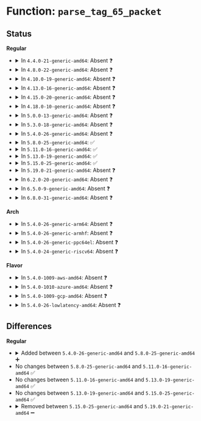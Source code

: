 # Function: <code>parse_tag_65_packet</code>

## Status
<b>Regular</b>
<ul>
<li>
<details>
<summary>In <code>4.4.0-21-generic-amd64</code>: Absent ❓</summary>

```json
{
  "name": "parse_tag_65_packet",
  "collision_type": "Unique Static",
  "inline_type": "Full",
  "funcs": [
    {
      "addr": 18446744071582023352,
      "name": "parse_tag_65_packet",
      "external": false,
      "loc": "fs/ecryptfs/keystore.c:212",
      "file": "fs/ecryptfs/keystore.c",
      "inline": "not declared, inlined",
      "caller_inline": [
        "fs/ecryptfs/keystore.c:decrypt_pki_encrypted_session_key"
      ],
      "caller_func": []
    }
  ],
  "symbols": []
}
```
</details>
</li>
<li>
<details>
<summary>In <code>4.8.0-22-generic-amd64</code>: Absent ❓</summary>

```json
{
  "name": "parse_tag_65_packet",
  "collision_type": "Unique Static",
  "inline_type": "Full",
  "funcs": [
    {
      "addr": 18446744071582236777,
      "name": "parse_tag_65_packet",
      "external": false,
      "loc": "fs/ecryptfs/keystore.c:213",
      "file": "fs/ecryptfs/keystore.c",
      "inline": "not declared, inlined",
      "caller_inline": [
        "fs/ecryptfs/keystore.c:decrypt_pki_encrypted_session_key"
      ],
      "caller_func": []
    }
  ],
  "symbols": []
}
```
</details>
</li>
<li>
<details>
<summary>In <code>4.10.0-19-generic-amd64</code>: Absent ❓</summary>

```json
{
  "name": "parse_tag_65_packet",
  "collision_type": "Unique Static",
  "inline_type": "Full",
  "funcs": [
    {
      "addr": 18446744071582326265,
      "name": "parse_tag_65_packet",
      "external": false,
      "loc": "fs/ecryptfs/keystore.c:213",
      "file": "fs/ecryptfs/keystore.c",
      "inline": "not declared, inlined",
      "caller_inline": [
        "fs/ecryptfs/keystore.c:decrypt_pki_encrypted_session_key"
      ],
      "caller_func": []
    }
  ],
  "symbols": []
}
```
</details>
</li>
<li>
<details>
<summary>In <code>4.13.0-16-generic-amd64</code>: Absent ❓</summary>

```json
{
  "name": "parse_tag_65_packet",
  "collision_type": "Unique Static",
  "inline_type": "Full",
  "funcs": [
    {
      "addr": 18446744071582411049,
      "name": "parse_tag_65_packet",
      "external": false,
      "loc": "fs/ecryptfs/keystore.c:213",
      "file": "fs/ecryptfs/keystore.c",
      "inline": "not declared, inlined",
      "caller_inline": [
        "fs/ecryptfs/keystore.c:decrypt_pki_encrypted_session_key"
      ],
      "caller_func": []
    }
  ],
  "symbols": []
}
```
</details>
</li>
<li>
<details>
<summary>In <code>4.15.0-20-generic-amd64</code>: Absent ❓</summary>

```json
{
  "name": "parse_tag_65_packet",
  "collision_type": "Unique Static",
  "inline_type": "Full",
  "funcs": [
    {
      "addr": 18446744071582561705,
      "name": "parse_tag_65_packet",
      "external": false,
      "loc": "fs/ecryptfs/keystore.c:213",
      "file": "fs/ecryptfs/keystore.c",
      "inline": "not declared, inlined",
      "caller_inline": [
        "fs/ecryptfs/keystore.c:decrypt_pki_encrypted_session_key"
      ],
      "caller_func": []
    }
  ],
  "symbols": []
}
```
</details>
</li>
<li>
<details>
<summary>In <code>4.18.0-10-generic-amd64</code>: Absent ❓</summary>

```json
{
  "name": "parse_tag_65_packet",
  "collision_type": "Unique Static",
  "inline_type": "Full",
  "funcs": [
    {
      "addr": 18446744071582753885,
      "name": "parse_tag_65_packet",
      "external": false,
      "loc": "fs/ecryptfs/keystore.c:213",
      "file": "fs/ecryptfs/keystore.c",
      "inline": "not declared, inlined",
      "caller_inline": [
        "fs/ecryptfs/keystore.c:decrypt_pki_encrypted_session_key"
      ],
      "caller_func": []
    }
  ],
  "symbols": []
}
```
</details>
</li>
<li>
<details>
<summary>In <code>5.0.0-13-generic-amd64</code>: Absent ❓</summary>

```json
{
  "name": "parse_tag_65_packet",
  "collision_type": "Unique Static",
  "inline_type": "Full",
  "funcs": [
    {
      "addr": 18446744071582857773,
      "name": "parse_tag_65_packet",
      "external": false,
      "loc": "fs/ecryptfs/keystore.c:213",
      "file": "fs/ecryptfs/keystore.c",
      "inline": "not declared, inlined",
      "caller_inline": [
        "fs/ecryptfs/keystore.c:decrypt_pki_encrypted_session_key"
      ],
      "caller_func": []
    }
  ],
  "symbols": []
}
```
</details>
</li>
<li>
<details>
<summary>In <code>5.3.0-18-generic-amd64</code>: Absent ❓</summary>

```json
{
  "name": "parse_tag_65_packet",
  "collision_type": "Unique Static",
  "inline_type": "Full",
  "funcs": [
    {
      "addr": 18446744071583032525,
      "name": "parse_tag_65_packet",
      "external": false,
      "loc": "fs/ecryptfs/keystore.c:199",
      "file": "fs/ecryptfs/keystore.c",
      "inline": "not declared, inlined",
      "caller_inline": [
        "fs/ecryptfs/keystore.c:decrypt_pki_encrypted_session_key"
      ],
      "caller_func": []
    }
  ],
  "symbols": []
}
```
</details>
</li>
<li>
<details>
<summary>In <code>5.4.0-26-generic-amd64</code>: Absent ❓</summary>

```json
{
  "name": "parse_tag_65_packet",
  "collision_type": "Unique Static",
  "inline_type": "Full",
  "funcs": [
    {
      "addr": 18446744071583138749,
      "name": "parse_tag_65_packet",
      "external": false,
      "loc": "fs/ecryptfs/keystore.c:199",
      "file": "fs/ecryptfs/keystore.c",
      "inline": "not declared, inlined",
      "caller_inline": [
        "fs/ecryptfs/keystore.c:decrypt_pki_encrypted_session_key"
      ],
      "caller_func": []
    }
  ],
  "symbols": []
}
```
</details>
</li>
<li>
<details>
<summary>In <code>5.8.0-25-generic-amd64</code>: ✅</summary>

```c
int parse_tag_65_packet(struct ecryptfs_session_key * session_key, u8 * cipher_code, struct ecryptfs_message * msg)
```

```json
{
  "name": "parse_tag_65_packet",
  "collision_type": "Unique Static",
  "inline_type": "No",
  "funcs": [
    {
      "addr": 18446744071583462384,
      "name": "parse_tag_65_packet",
      "external": false,
      "loc": "fs/ecryptfs/keystore.c:199",
      "file": "fs/ecryptfs/keystore.c",
      "inline": "seen, unknown",
      "caller_inline": [],
      "caller_func": [
        "fs/ecryptfs/keystore.c:decrypt_pki_encrypted_session_key"
      ]
    }
  ],
  "symbols": [
    {
      "addr": 18446744071583462384,
      "name": "parse_tag_65_packet",
      "section": ".text",
      "bind": "STB_LOCAL",
      "size": 675
    }
  ]
}
```
</details>
</li>
<li>
<details>
<summary>In <code>5.11.0-16-generic-amd64</code>: ✅</summary>

```c
int parse_tag_65_packet(struct ecryptfs_session_key * session_key, u8 * cipher_code, struct ecryptfs_message * msg)
```

```json
{
  "name": "parse_tag_65_packet",
  "collision_type": "Unique Static",
  "inline_type": "No",
  "funcs": [
    {
      "addr": 18446744071583574144,
      "name": "parse_tag_65_packet",
      "external": false,
      "loc": "fs/ecryptfs/keystore.c:199",
      "file": "fs/ecryptfs/keystore.c",
      "inline": "seen, unknown",
      "caller_inline": [],
      "caller_func": [
        "fs/ecryptfs/keystore.c:decrypt_pki_encrypted_session_key"
      ]
    }
  ],
  "symbols": [
    {
      "addr": 18446744071583574144,
      "name": "parse_tag_65_packet",
      "section": ".text",
      "bind": "STB_LOCAL",
      "size": 675
    }
  ]
}
```
</details>
</li>
<li>
<details>
<summary>In <code>5.13.0-19-generic-amd64</code>: ✅</summary>

```c
int parse_tag_65_packet(struct ecryptfs_session_key * session_key, u8 * cipher_code, struct ecryptfs_message * msg)
```

```json
{
  "name": "parse_tag_65_packet",
  "collision_type": "Unique Static",
  "inline_type": "No",
  "funcs": [
    {
      "addr": 18446744071583597296,
      "name": "parse_tag_65_packet",
      "external": false,
      "loc": "fs/ecryptfs/keystore.c:199",
      "file": "fs/ecryptfs/keystore.c",
      "inline": "seen, unknown",
      "caller_inline": [],
      "caller_func": [
        "fs/ecryptfs/keystore.c:decrypt_pki_encrypted_session_key"
      ]
    }
  ],
  "symbols": [
    {
      "addr": 18446744071583597296,
      "name": "parse_tag_65_packet",
      "section": ".text",
      "bind": "STB_LOCAL",
      "size": 673
    }
  ]
}
```
</details>
</li>
<li>
<details>
<summary>In <code>5.15.0-25-generic-amd64</code>: ✅</summary>

```c
int parse_tag_65_packet(struct ecryptfs_session_key * session_key, u8 * cipher_code, struct ecryptfs_message * msg)
```

```json
{
  "name": "parse_tag_65_packet",
  "collision_type": "Unique Static",
  "inline_type": "No",
  "funcs": [
    {
      "addr": 18446744071583955696,
      "name": "parse_tag_65_packet",
      "external": false,
      "loc": "fs/ecryptfs/keystore.c:199",
      "file": "fs/ecryptfs/keystore.c",
      "inline": "seen, unknown",
      "caller_inline": [],
      "caller_func": [
        "fs/ecryptfs/keystore.c:decrypt_pki_encrypted_session_key"
      ]
    }
  ],
  "symbols": [
    {
      "addr": 18446744071583955696,
      "name": "parse_tag_65_packet",
      "section": ".text",
      "bind": "STB_LOCAL",
      "size": 673
    }
  ]
}
```
</details>
</li>
<li>
<details>
<summary>In <code>5.19.0-21-generic-amd64</code>: Absent ❓</summary>

```json
{
  "name": "parse_tag_65_packet",
  "collision_type": "Unique Static",
  "inline_type": "Selective",
  "funcs": [
    {
      "addr": 18446744071584539520,
      "name": "parse_tag_65_packet",
      "external": false,
      "loc": "fs/ecryptfs/keystore.c:199",
      "file": "fs/ecryptfs/keystore.c",
      "inline": "not declared, inlined",
      "caller_inline": [],
      "caller_func": [
        "fs/ecryptfs/keystore.c:decrypt_pki_encrypted_session_key"
      ]
    }
  ],
  "symbols": [
    {
      "addr": 18446744071584539520,
      "name": "parse_tag_65_packet.constprop.0",
      "section": ".text",
      "bind": "STB_LOCAL",
      "size": 653
    }
  ]
}
```
</details>
</li>
<li>
<details>
<summary>In <code>6.2.0-20-generic-amd64</code>: Absent ❓</summary>

```json
{
  "name": "parse_tag_65_packet",
  "collision_type": "Unique Static",
  "inline_type": "Selective",
  "funcs": [
    {
      "addr": 18446744071585213728,
      "name": "parse_tag_65_packet",
      "external": false,
      "loc": "fs/ecryptfs/keystore.c:199",
      "file": "fs/ecryptfs/keystore.c",
      "inline": "not declared, inlined",
      "caller_inline": [],
      "caller_func": [
        "fs/ecryptfs/keystore.c:decrypt_pki_encrypted_session_key"
      ]
    }
  ],
  "symbols": [
    {
      "addr": 18446744071585213728,
      "name": "parse_tag_65_packet.constprop.0",
      "section": ".text",
      "bind": "STB_LOCAL",
      "size": 653
    }
  ]
}
```
</details>
</li>
<li>
<details>
<summary>In <code>6.5.0-9-generic-amd64</code>: Absent ❓</summary>

```json
{
  "name": "parse_tag_65_packet",
  "collision_type": "Unique Static",
  "inline_type": "Selective",
  "funcs": [
    {
      "addr": 18446744071585442336,
      "name": "parse_tag_65_packet",
      "external": false,
      "loc": "fs/ecryptfs/keystore.c:199",
      "file": "fs/ecryptfs/keystore.c",
      "inline": "not declared, inlined",
      "caller_inline": [],
      "caller_func": [
        "fs/ecryptfs/keystore.c:decrypt_pki_encrypted_session_key"
      ]
    }
  ],
  "symbols": [
    {
      "addr": 18446744071585442336,
      "name": "parse_tag_65_packet.constprop.0",
      "section": ".text",
      "bind": "STB_LOCAL",
      "size": 678
    }
  ]
}
```
</details>
</li>
<li>
<details>
<summary>In <code>6.8.0-31-generic-amd64</code>: Absent ❓</summary>

```json
{
  "name": "parse_tag_65_packet",
  "collision_type": "Unique Static",
  "inline_type": "Selective",
  "funcs": [
    {
      "addr": 18446744071585677040,
      "name": "parse_tag_65_packet",
      "external": false,
      "loc": "fs/ecryptfs/keystore.c:199",
      "file": "fs/ecryptfs/keystore.c",
      "inline": "not declared, inlined",
      "caller_inline": [],
      "caller_func": [
        "fs/ecryptfs/keystore.c:decrypt_pki_encrypted_session_key"
      ]
    }
  ],
  "symbols": [
    {
      "addr": 18446744071585677040,
      "name": "parse_tag_65_packet.constprop.0",
      "section": ".text",
      "bind": "STB_LOCAL",
      "size": 678
    }
  ]
}
```
</details>
</li>
</ul>
<b>Arch</b>
<ul>
<li>
<details>
<summary>In <code>5.4.0-26-generic-arm64</code>: Absent ❓</summary>

```json
{
  "name": "parse_tag_65_packet",
  "collision_type": "Unique Static",
  "inline_type": "Full",
  "funcs": [
    {
      "addr": 18446603336494849244,
      "name": "parse_tag_65_packet",
      "external": false,
      "loc": "fs/ecryptfs/keystore.c:199",
      "file": "fs/ecryptfs/keystore.c",
      "inline": "not declared, inlined",
      "caller_inline": [
        "fs/ecryptfs/keystore.c:decrypt_pki_encrypted_session_key"
      ],
      "caller_func": []
    }
  ],
  "symbols": []
}
```
</details>
</li>
<li>
<details>
<summary>In <code>5.4.0-26-generic-armhf</code>: Absent ❓</summary>

```json
{
  "name": "parse_tag_65_packet",
  "collision_type": "Unique Static",
  "inline_type": "Full",
  "funcs": [
    {
      "addr": 3228267704,
      "name": "parse_tag_65_packet",
      "external": false,
      "loc": "fs/ecryptfs/keystore.c:199",
      "file": "fs/ecryptfs/keystore.c",
      "inline": "not declared, inlined",
      "caller_inline": [
        "fs/ecryptfs/keystore.c:decrypt_pki_encrypted_session_key"
      ],
      "caller_func": []
    }
  ],
  "symbols": []
}
```
</details>
</li>
<li>
<details>
<summary>In <code>5.4.0-26-generic-ppc64el</code>: Absent ❓</summary>

```json
{
  "name": "parse_tag_65_packet",
  "collision_type": "Unique Static",
  "inline_type": "Full",
  "funcs": [
    {
      "addr": 13835058055288701516,
      "name": "parse_tag_65_packet",
      "external": false,
      "loc": "fs/ecryptfs/keystore.c:199",
      "file": "fs/ecryptfs/keystore.c",
      "inline": "not declared, inlined",
      "caller_inline": [
        "fs/ecryptfs/keystore.c:decrypt_pki_encrypted_session_key"
      ],
      "caller_func": []
    }
  ],
  "symbols": []
}
```
</details>
</li>
<li>
<details>
<summary>In <code>5.4.0-24-generic-riscv64</code>: Absent ❓</summary>

```json
{
  "name": "parse_tag_65_packet",
  "collision_type": "Unique Static",
  "inline_type": "Full",
  "funcs": [
    {
      "addr": 18446743936274171032,
      "name": "parse_tag_65_packet",
      "external": false,
      "loc": "fs/ecryptfs/keystore.c:199",
      "file": "fs/ecryptfs/keystore.c",
      "inline": "not declared, inlined",
      "caller_inline": [
        "fs/ecryptfs/keystore.c:decrypt_pki_encrypted_session_key"
      ],
      "caller_func": []
    }
  ],
  "symbols": []
}
```
</details>
</li>
</ul>
<b>Flavor</b>
<ul>
<li>
<details>
<summary>In <code>5.4.0-1009-aws-amd64</code>: Absent ❓</summary>

```json
{
  "name": "parse_tag_65_packet",
  "collision_type": "Unique Static",
  "inline_type": "Full",
  "funcs": [
    {
      "addr": 18446744071583107485,
      "name": "parse_tag_65_packet",
      "external": false,
      "loc": "fs/ecryptfs/keystore.c:199",
      "file": "fs/ecryptfs/keystore.c",
      "inline": "not declared, inlined",
      "caller_inline": [
        "fs/ecryptfs/keystore.c:decrypt_pki_encrypted_session_key"
      ],
      "caller_func": []
    }
  ],
  "symbols": []
}
```
</details>
</li>
<li>
<details>
<summary>In <code>5.4.0-1010-azure-amd64</code>: Absent ❓</summary>

```json
{
  "name": "parse_tag_65_packet",
  "collision_type": "Unique Static",
  "inline_type": "Full",
  "funcs": [
    {
      "addr": 18446744071583044637,
      "name": "parse_tag_65_packet",
      "external": false,
      "loc": "fs/ecryptfs/keystore.c:199",
      "file": "fs/ecryptfs/keystore.c",
      "inline": "not declared, inlined",
      "caller_inline": [
        "fs/ecryptfs/keystore.c:decrypt_pki_encrypted_session_key"
      ],
      "caller_func": []
    }
  ],
  "symbols": []
}
```
</details>
</li>
<li>
<details>
<summary>In <code>5.4.0-1009-gcp-amd64</code>: Absent ❓</summary>

```json
{
  "name": "parse_tag_65_packet",
  "collision_type": "Unique Static",
  "inline_type": "Full",
  "funcs": [
    {
      "addr": 18446744071583096093,
      "name": "parse_tag_65_packet",
      "external": false,
      "loc": "fs/ecryptfs/keystore.c:199",
      "file": "fs/ecryptfs/keystore.c",
      "inline": "not declared, inlined",
      "caller_inline": [
        "fs/ecryptfs/keystore.c:decrypt_pki_encrypted_session_key"
      ],
      "caller_func": []
    }
  ],
  "symbols": []
}
```
</details>
</li>
<li>
<details>
<summary>In <code>5.4.0-26-lowlatency-amd64</code>: Absent ❓</summary>

```json
{
  "name": "parse_tag_65_packet",
  "collision_type": "Unique Static",
  "inline_type": "Full",
  "funcs": [
    {
      "addr": 18446744071583185293,
      "name": "parse_tag_65_packet",
      "external": false,
      "loc": "fs/ecryptfs/keystore.c:199",
      "file": "fs/ecryptfs/keystore.c",
      "inline": "not declared, inlined",
      "caller_inline": [
        "fs/ecryptfs/keystore.c:decrypt_pki_encrypted_session_key"
      ],
      "caller_func": []
    }
  ],
  "symbols": []
}
```
</details>
</li>
</ul>

## Differences
<b>Regular</b>
<ul>
<li>
<details>
<summary>Added between <code>5.4.0-26-generic-amd64</code> and <code>5.8.0-25-generic-amd64</code> ➕</summary>

```c
int parse_tag_65_packet(struct ecryptfs_session_key * session_key, u8 * cipher_code, struct ecryptfs_message * msg)
```
</details>
</li>
<li>
No changes between <code>5.8.0-25-generic-amd64</code> and <code>5.11.0-16-generic-amd64</code> ✅
</li>
<li>
No changes between <code>5.11.0-16-generic-amd64</code> and <code>5.13.0-19-generic-amd64</code> ✅
</li>
<li>
No changes between <code>5.13.0-19-generic-amd64</code> and <code>5.15.0-25-generic-amd64</code> ✅
</li>
<li>
<details>
<summary>Removed between <code>5.15.0-25-generic-amd64</code> and <code>5.19.0-21-generic-amd64</code> ➖</summary>

```c
int parse_tag_65_packet(struct ecryptfs_session_key * session_key, u8 * cipher_code, struct ecryptfs_message * msg)
```
</details>
</li>
</ul>
